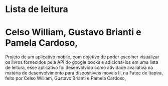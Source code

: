 # Lista de leitura

# Celso William, Gustavo Brianti e Pamela Cardoso,
Projeto de um aplicativo mobile, com objetivo de poder escolher visualizar os livros fornecidos pela API do google books e adiciona-los  em uma lista de leitura, esse aplicativo foi desenvolvido como atividade avaliativa na matéria de desenvolvimento para dispositiveis moveis II, na Fatec de Itapira, feito por Celso William, Gustavo Brianti e Pamela Cardoso,
